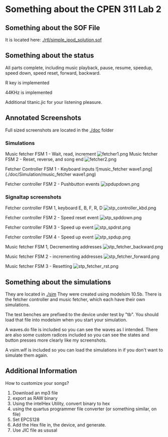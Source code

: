 # Something about the CPEN 311 Lab 2
## Something about the SOF File
It is located here:
[./rtl/simple_ipod_solution.sof](./rtl/simple_ipod_solution.sof)

## Something about the status
All parts complete, including music playback, pause, resume, speedup, speed down, speed reset, forward, backward.

R key is implemented

44KHz is implemented

Additional titanic.jic for your listening pleasure.

## Annotated Screenshots
Full sized screenshots are located in the [./doc](./doc) folder

### Simulations
Music fetcher FSM  1 - Wait, read, increment
![fetcher1.png](./doc/Simulation/fetcher1.png)
Music fetcher FSM 2 - Reset, reverse, and song end
![fetcher2.png](./doc/Simulation/fetcher2.png)

Fetcher Controller FSM 1 - Keyboard inputs
![music_fetcher wave1.png](./doc/Simulation/music_fetcher wave1.png)

Fetcher controller FSM 2 - Pushbutton events
![spdupdown.png](./doc/Simulation/spdupdown.png)

### Signaltap screenshots

Fetcher controller FSM 1, keyboard E, B, F, R, D
![stp_controller_kbd.png](./doc/Signaltap/stp_controller_kbd.png)

Fetcher controller FSM 2 - Speed reset event
![stp_spddown.png](./doc/Signaltap/stp_spddown.png "stp_spddown.png")

Fetcher controller FSM 3 - Speed up event
![stp_spdrst.png](./doc/Signaltap/stp_spdrst.png)

Fetcher controller FSM 4 - Speed up event
![stp_spdup.png](./doc/Signaltap/stp_spdup.png)


Music fetcher FSM 1, Decrementing addresses
![stp_fetcher_backward.png](./doc/Signaltap/stp_fetcher_backward.png "stp_fetcher_backward.png")

Music fetcher FSM 2 - incrementing addresses
![stp_fetcher_forward.png](./doc/Signaltap/stp_fetcher_forward.png)

Music fetcher FSM 3 - Resetting
![stp_fetcher_rst.png](./doc/Signaltap/stp_fetcher_rst.png)

## Something about the simulations
They are located in [./sim](./sim)
They were created using modelsim 10.5b. There is the fetcher controller and music fetcher, which each have their own simulations. 

The test benches are prefixed to the device under test by "tb". You should load that file into modelsim when you start your simulation.

A waves.do file is included so you can see the waves as I intended. There are also some custom radices included so you can see the states and button presses more clearly like my screenshots.

A vsim.wlf is included so you can load the simulations in if you don't want to simulate them again. 

## Additional Information
How to customize your songs?

1. Download an mp3 file
2. export as RAW binary
3. Using the intelHex Utility, convert binary to hex
4. using the quartus programmer file converter (or something similar, on file)
5. Set EPCS128
6. Add the Hex file in, the device, and generate.
7. Use JIC file as ususal